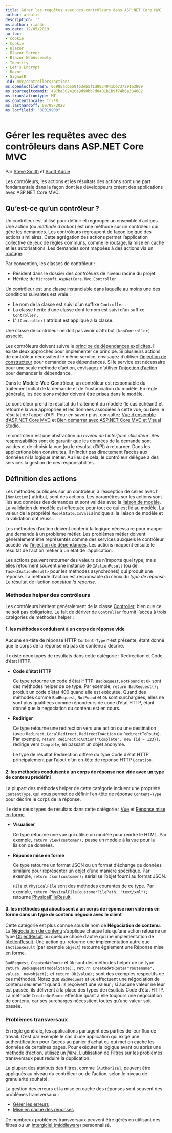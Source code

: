 ```yaml
---
title: Gérer les requêtes avec des contrôleurs dans ASP.NET Core MVC
author: ardalis
description: ''
ms.author: riande
ms.date: 12/05/2019
no-loc:
- cookie
- Cookie
- Blazor
- Blazor Server
- Blazor WebAssembly
- Identity
- Let's Encrypt
- Razor
- SignalR
uid: mvc/controllers/actions
ms.openlocfilehash: 05985acb559f63eb5f1d9854041be737291a3809
ms.sourcegitcommit: 497be502426e9d90bb7d0401b1b9f74b6a384682
ms.translationtype: MT
ms.contentlocale: fr-FR
ms.lasthandoff: 08/08/2020
ms.locfileid: "88019909"
---
```

# <a name="handle-requests-with-controllers-in-aspnet-core-mvc"></a>Gérer les requêtes avec des contrôleurs dans ASP.NET Core MVC

Par [Steve Smith](https://ardalis.com/) et [Scott Addie](https://github.com/scottaddie)

Les contrôleurs, les actions et les résultats des actions sont une part fondamentale dans la façon dont les développeurs créent des applications avec ASP.NET Core MVC.

## <a name="what-is-a-controller"></a>Qu’est-ce qu’un contrôleur ?

Un contrôleur est utilisé pour définir et regrouper un ensemble d’actions. Une action (ou *méthode d’action*) est une méthode sur un contrôleur qui gère les demandes. Les contrôleurs regroupent de façon logique des actions similaires. Cette agrégation des actions permet l’application collective de jeux de règles communs, comme le routage, la mise en cache et les autorisations. Les demandes sont mappées à des actions via un [routage](xref:mvc/controllers/routing).

Par convention, les classes de contrôleur :

* Résident dans le dossier des *contrôleurs* de niveau racine du projet.
* Héritez de `Microsoft.AspNetCore.Mvc.Controller`.

Un contrôleur est une classe instanciable dans laquelle au moins une des conditions suivantes est vraie :

* Le nom de la classe est suivi d’un suffixe `Controller` .
* La classe hérite d’une classe dont le nom est suivi d’un suffixe `Controller` .
* L' `[Controller]` attribut est appliqué à la classe.

Une classe de contrôleur ne doit pas avoir d’attribut `[NonController]` associé.

Les contrôleurs doivent suivre le [principe de dépendances explicites](/dotnet/standard/modern-web-apps-azure-architecture/architectural-principles#explicit-dependencies). Il existe deux approches pour implémenter ce principe. Si plusieurs actions de contrôleur nécessitent le même service, envisagez d’utiliser [l’injection de constructeur](xref:mvc/controllers/dependency-injection#constructor-injection) pour demander ces dépendances. Si le service est nécessaire pour une seule méthode d’action, envisagez d’utiliser [l’injection d’action](xref:mvc/controllers/dependency-injection#action-injection-with-fromservices) pour demander la dépendance.

Dans le **M**odèle-**V**ue-**C**ontrôleur, un contrôleur est responsable du traitement initial de la demande et de l’instanciation du modèle. En règle générale, les décisions métier doivent être prises dans le modèle.

Le contrôleur prend le résultat du traitement du modèle (le cas échéant) et retourne la vue appropriée et les données associées à cette vue, ou bien le résultat de l’appel d’API. Pour en savoir plus, consultez [Vue d’ensemble d’ASP.NET Core MVC](xref:mvc/overview) et [Bien démarrer avec ASP.NET Core MVC et Visual Studio](xref:tutorials/first-mvc-app/start-mvc).

Le contrôleur est une abstraction *au niveau de l’interface utilisateur*. Ses responsabilités sont de garantir que les données de la demande sont valides et de choisir la vue (ou le résultat d’API) à retourner. Dans les applications bien construites, il n’inclut pas directement l’accès aux données ni la logique métier. Au lieu de cela, le contrôleur délègue à des services la gestion de ces responsabilités.

## <a name="defining-actions"></a>Définition des actions

Les méthodes publiques sur un contrôleur, à l’exception de celles avec l' `[NonAction]` attribut, sont des actions. Les paramètres sur les actions sont liés aux données des demandes et sont validés avec la [liaison de modèle](xref:mvc/models/model-binding). La validation du modèle est effectuée pour tout ce qui est lié au modèle. La valeur de la propriété `ModelState.IsValid` indique si la liaison de modèle et la validation ont réussi.

Les méthodes d’action doivent contenir la logique nécessaire pour mapper une demande à un problème métier. Les problèmes métier doivent généralement être représentés comme des services auxquels le contrôleur accède via [l’injection de dépendances](xref:mvc/controllers/dependency-injection). Les actions mappent ensuite le résultat de l’action métier à un état de l’application.

Les actions peuvent retourner des valeurs de n’importe quel type, mais elles retournent souvent une instance de `IActionResult` (ou de `Task<IActionResult>` pour les méthodes asynchrones) qui produit une réponse. La méthode d’action est responsable du choix du *type de réponse*. Le résultat de l’action *constitue la réponse*.

### <a name="controller-helper-methods"></a>Méthodes helper des contrôleurs

Les contrôleurs héritent généralement de la classe [Controller](/dotnet/api/microsoft.aspnetcore.mvc.controller), bien que ce ne soit pas obligatoire. Le fait de dériver de `Controller` fournit l’accès à trois catégories de méthodes helper :

#### <a name="1-methods-resulting-in-an-empty-response-body"></a>1. les méthodes conduisent à un corps de réponse vide

Aucune en-tête de réponse HTTP `Content-Type` n’est présente, étant donné que le corps de la réponse n’a pas de contenu à décrire.

Il existe deux types de résultats dans cette catégorie : Redirection et Code d’état HTTP.

* **Code d’état HTTP**

    Ce type retourne un code d’état HTTP. `BadRequest`, `NotFound` et `Ok` sont des méthodes helper de ce type. Par exemple, `return BadRequest();` produit un code d’état 400 quand elle est exécutée. Quand des méthodes comme `BadRequest`, `NotFound` et `Ok` sont surchargées, elles ne sont plus qualifiées comme répondeurs de code d’état HTTP, étant donné que la négociation du contenu est en cours.

* **Rediriger**

    Ce type retourne une redirection vers une action ou une destination (avec `Redirect`, `LocalRedirect`, `RedirectToAction` ou `RedirectToRoute`). Par exemple, `return RedirectToAction("Complete", new {id = 123});` redirige vers `Complete`, en passant un objet anonyme.

    Le type de résultat Redirection diffère du type Code d’état HTTP principalement par l’ajout d’un en-tête de réponse HTTP `Location`.

#### <a name="2-methods-resulting-in-a-non-empty-response-body-with-a-predefined-content-type"></a>2. les méthodes conduisent à un corps de réponse non vide avec un type de contenu prédéfini

La plupart des méthodes helper de cette catégorie incluent une propriété `ContentType`, qui vous permet de définir l’en-tête de réponse `Content-Type` pour décrire le corps de la réponse.

Il existe deux types de résultats dans cette catégorie : [Vue](xref:mvc/views/overview) et [Réponse mise en forme](xref:web-api/advanced/formatting).

* **Visualiser**

    Ce type retourne une vue qui utilise un modèle pour rendre le HTML. Par exemple, `return View(customer);` passe un modèle à la vue pour la liaison de données.

* **Réponse mise en forme**

    Ce type retourne un format JSON ou un format d’échange de données similaire pour représenter un objet d’une manière spécifique. Par exemple, `return Json(customer);` sérialise l’objet fourni au format JSON.
    
    `File` et `PhysicalFile` sont des méthodes courantes de ce type. Par exemple, `return PhysicalFile(customerFilePath, "text/xml");` retourne [PhysicalFileResult](/dotnet/api/microsoft.aspnetcore.mvc.physicalfileresult).

#### <a name="3-methods-resulting-in-a-non-empty-response-body-formatted-in-a-content-type-negotiated-with-the-client"></a>3. les méthodes qui aboutissent à un corps de réponse non vide mis en forme dans un type de contenu négocié avec le client

Cette catégorie est plus connue sous le nom de **Négociation de contenu**. La [Négociation de contenu](xref:web-api/advanced/formatting#content-negotiation) s’applique chaque fois qu’une action retourne un type [ObjectResult](/dotnet/api/microsoft.aspnetcore.mvc.objectresult) ou quelque chose d’autre qu’une implémentation de [IActionResult](/dotnet/api/microsoft.aspnetcore.mvc.iactionresult). Une action qui retourne une implémentation autre que `IActionResult` (par exemple `object`) retourne également une Réponse mise en forme.

`BadRequest`, `CreatedAtRoute` et `Ok` sont des méthodes helper de ce type. `return BadRequest(modelState);`, `return CreatedAtRoute("routename", values, newobject);` et `return Ok(value);` sont des exemples respectifs de ces méthodes. Notez que `BadRequest` et `Ok` effectuent une négociation de contenu seulement quand ils reçoivent une valeur ; si aucune valeur ne leur est passée, ils délivrent à la place des types de résultats Code d’état HTTP. La méthode `CreatedAtRoute` effectue quant à elle toujours une négociation de contenu, car ses surcharges nécessitent toutes qu’une valeur soit passée.

### <a name="cross-cutting-concerns"></a>Problèmes transversaux

En règle générale, les applications partagent des parties de leur flux de travail. C’est par exemple le cas d’une application qui exige une authentification pour l’accès au panier d’achat ou qui met en cache les données de certaines pages. Pour exécuter la logique avant ou après une méthode d’action, utilisez un *filtre*. L’utilisation de [Filtres](xref:mvc/controllers/filters) sur les problèmes transversaux peut réduire la duplication.

La plupart des attributs des filtres, comme `[Authorize]`, peuvent être appliqués au niveau du contrôleur ou de l’action, selon le niveau de granularité souhaité.

La gestion des erreurs et la mise en cache des réponses sont souvent des problèmes transversaux :
* [Gérer les erreurs](xref:mvc/controllers/filters#exception-filters)
* [Mise en cache des réponses](xref:performance/caching/response)

De nombreux problèmes transversaux peuvent être gérés en utilisant des filtres ou un [intergiciel (middleware)](xref:fundamentals/middleware/index) personnalisé.
